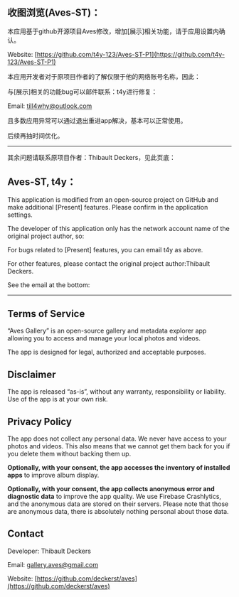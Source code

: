## 收图浏览(Aves-ST)：
本应用基于github开源项目Aves修改，增加\[展示\]相关功能，请于应用设置内确认。

Website: [https://github.com/t4y-123/Aves-ST-P1](https://github.com/t4y-123/Aves-ST-P1)


本应用开发者对于原项目作者的了解仅限于他的网络账号名称，因此：

与\[展示\]相关的功能bug可以邮件联系：t4y进行修复：

Email: [till4why@outlook.com](mailto:till4why@outlook.com)

且多数应用异常可以通过退出重进app解决，基本可以正常使用。

后续再抽时间优化。

-----
其余问题请联系原项目作者：Thibault Deckers，见此页底：

## Aves-ST, t4y： 
This application is modified from an open-source project on GitHub and make additional \[Present\] features. Please confirm in the application settings.

The developer of this application only has the network account name of the original project author, so: 

For bugs related to \[Present\] features, you can email t4y as above.

For other features, please contact the original project author:Thibault Deckers. 

See the email at the bottom:

-----
## Terms of Service

“Aves Gallery” is an open-source gallery and metadata explorer app allowing you to access and manage your local photos and videos.

The app is designed for legal, authorized and acceptable purposes.

## Disclaimer

The app is released “as-is”, without any warranty, responsibility or liability. Use of the app is at your own risk.

## Privacy Policy

The app does not collect any personal data. We never have access to your photos and videos. This also means that we cannot get them back for you if you delete them without backing them up.

__Optionally, with your consent, the app accesses the inventory of installed apps__ to improve album display.

__Optionally, with your consent, the app collects anonymous error and diagnostic data__ to improve the app quality. We use Firebase Crashlytics, and the anonymous data are stored on their servers. Please note that those are anonymous data, there is absolutely nothing personal about those data.

## Contact

Developer: Thibault Deckers

Email: [gallery.aves@gmail.com](mailto:gallery.aves@gmail.com)

Website: [https://github.com/deckerst/aves](https://github.com/deckerst/aves)
